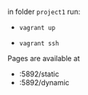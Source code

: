 in folder ```project1``` run:

  - ```vagrant up```
  
  - ```vagrant ssh```

Pages are available at 
- :5892/static
- :5892/dynamic

